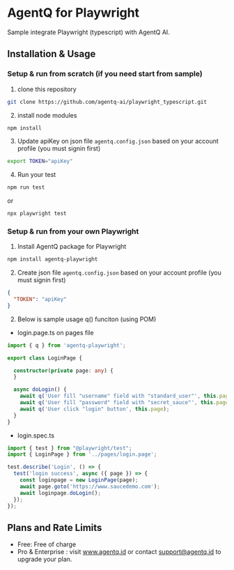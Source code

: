 # AgentQ for Playwright

Sample integrate Playwright (typescript) with AgentQ AI.

## Installation & Usage

### Setup & run from scratch (if you need start from sample)

1. clone this repository
```bash
git clone https://github.com/agentq-ai/playwright_typescript.git
```

2. install node modules
```bash
npm install
```

3. Update apiKey on json file `agentq.config.json` based on your account profile (you must signin first)
```bash
export TOKEN="apiKey"
```

4. Run your test
```bash
npm run test
```
or
```bash
npx playwright test
```


### Setup & run from your own Playwright

1. Install AgentQ package for Playwright
```bash
npm install agentq-playwright
```

2. Create json file `agentq.config.json` based on your account profile (you must signin first)
```json
{
  "TOKEN": "apiKey"
}
```

2. Below is sample usage q() funciton (using POM)

- login.page.ts on pages file
```typescript
import { q } from 'agentq-playwright';

export class LoginPage {

  constructor(private page: any) {
  }

  async doLogin() {
    await q('User fill "username" field with "standard_user"', this.page);
    await q('User fill "password" field with "secret_sauce"', this.page);
    await q('User click "login" button', this.page);
  }
}
```

- login.spec.ts
```typescript
import { test } from "@playwright/test";
import { LoginPage } from '../pages/login.page';

test.describe('Login', () => {
  test('login success', async ({ page }) => {
    const loginpage = new LoginPage(page);
    await page.goto('https://www.saucedemo.com');
    await loginpage.doLogin();
  });
});
```

## Plans and Rate Limits

- Free: Free of charge
- Pro & Enterprise : visit www.agentq.id
  or contact support@agentq.id to upgrade your plan.